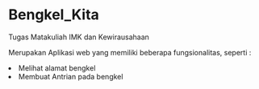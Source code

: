# Bengkel_Kita
Tugas Matakuliah IMK dan Kewirausahaan

Merupakan Aplikasi web yang memiliki beberapa fungsionalitas, seperti : <br>
<li>Melihat alamat bengkel</li>
<li>Membuat Antrian pada bengkel </li>
